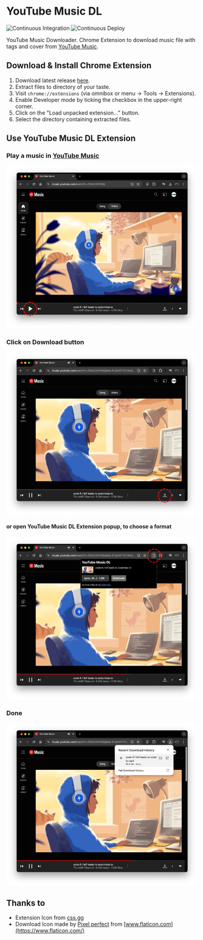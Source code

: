 # YouTube Music DL

![Continuous Integration](https://github.com/dougppaz/youtube-music-dl/workflows/Continuous%20Integration/badge.svg) ![Continuous Deploy](https://github.com/dougppaz/youtube-music-dl/workflows/Continuous%20Deploy/badge.svg)

YouTube Music Downloader. Chrome Extension to download music file with tags and cover from [YouTube Music](https://music.youtube.com/).

## Download & Install Chrome Extension

1. Download latest release [here](https://github.com/dougppaz/youtube-music-dl/releases/latest/download/youtube-music-dl.zip).
1. Extract files to directory of your taste.
1. Visit `chrome://extensions` (via omnibox or menu -> Tools -> Extensions).
1. Enable Developer mode by ticking the checkbox in the upper-right corner.
1. Click on the "Load unpacked extension..." button.
1. Select the directory containing extracted files.

## Use YouTube Music DL Extension

### Play a music in [YouTube Music](https://music.youtube.com/)

![Play a music in YouTube Music](docs/images/use_ce_1.png)

### Click on Download button

![Click on Download button](docs/images/use_ce_2_1.png)

#### or open YouTube Music DL Extension popup, to choose a format

![Open YouTube Music DL Extension popup, to choose a format](docs/images/use_ce_2_2.png)

### Done

![Done](docs/images/use_ce_3.png)

## Thanks to

- Extension Icon from [css.gg](https://css.gg/music-speaker)
- Download Icon made by [Pixel perfect](https://www.flaticon.com/authors/pixel-perfect) from [www.flaticon.com](https://www.flaticon.com/)
